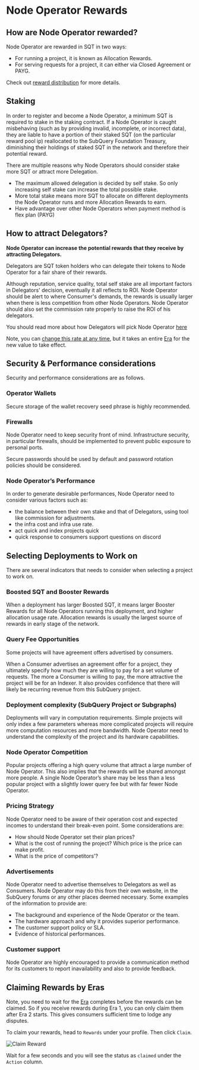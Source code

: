 # Node Operator Rewards

## How are Node Operator rewarded?

Node Operator are rewarded in SQT in two ways:

- For running a project, it is known as Allocation Rewards.
- For serving requests for a project, it can either via Closed Agreement or PAYG.

Check out [reward distribution](../../introduction/reward-distribution.md) for more details.

## Staking

In order to register and become a Node Operator, a minimum SQT is required to stake in the staking contract.
If a Node Operator is caught misbehaving (such as by providing invalid, incomplete, or incorrect data), they are liable
to have a portion of their staked SQT (on the particular reward pool ip) reallocated to the SubQuery Foundation
Treasury, diminishing their holdings of staked SQT in the network and therefore their potential reward.

There are multiple reasons why Node Operators should consider stake more SQT or attract more Delegation.

* The maximum allowed delegation is decided by self stake. So only increasing self stake can increase the total possible
  stake.
* More total stake means more SQT to allocate on different deployments the Node Operator runs and more Allocation
  Rewards to earn.
* Have advantage over other Node Operators when payment method is flex plan (PAYG)

## How to attract Delegators?

**Node Operator can increase the potential rewards that they receive by attracting Delegators.**

Delegators are SQT token holders who can delegate their tokens to Node Operator for a fair share of their rewards.

Although reputation, service quality, total self stake are all important factors in Delegators' decision,
eventually it all reflects to ROI. Node Operator should be alert to where Consumer's demands, the rewards is usually
larger when there is less competition from other Node Operators. Node Operator should also set the commission rate
properly to raise the ROI of his delegators.

You should read more about how Delegators will pick Node
Operator [here](../../delegators/rewards.md#how-to-select-what-indexers-to-delegate-to)

Note, you can [change this rate at any time](./become-an-indexer.md#6-configure-an-indexer-commission-rate-icr), but it
takes an
entire [Era](../../introduction/era.md) for the new value to take effect.

## Security & Performance considerations

Security and performance considerations are as follows.

### Operator Wallets

Secure storage of the wallet recovery seed phrase is highly recommended.

### Firewalls

Node Operator need to keep security front of mind. Infrastructure security, in particular firewalls, should be
implemented to prevent public exposure to personal ports.

Secure passwords should be used by default and password rotation policies should be considered.

### Node Operator’s Performance

In order to generate desirable performances, Node Operator need to consider various factors such as:

- the balance between their own stake and that of Delegators, using tool like commission for adjustments.
- the infra cost and infra use rate.
- act quick and index projects quick
- quick response to consumers support questions on discord

## Selecting Deployments to Work on

There are several indicators that needs to consider when selecting a project to work on.

### Boosted SQT and Booster Rewards

When a deployment has larger Boosted SQT, it means larger Booster Rewards for all Node Operators running this
deployment, and higher allocation usage rate. Allocation rewards is usually the largest source of rewards in early stage
of the network.

### Query Fee Opportunities

Some projects will have agreement offers advertised by consumers.

When a Consumer advertises an agreement offer for a project, they ultimately specify how much they are willing to
pay for a set volume of requests. The more a Consumer is willing to pay, the more attractive the project will be for an
Indexer. It also provides confidence that there will likely be recurring revenue from this SubQuery project.

### Deployment complexity (SubQuery Project or Subgraphs)

Deployments will vary in computation requirements. Simple projects will only index a few parameters whereas more
complicated projects will require more computation resources and more bandwidth. Node Operator need to understand the
complexity of the project and its hardware capabilities.

### Node Operator Competition

Popular projects offering a high query volume that attract a large number of Node Operator. This also implies that the
rewards will be shared amongst more people. A single Node Operator’s share may be less than a less popular project with a
slightly lower query fee but with far fewer Node Operator.

### Pricing Strategy

Node Operator need to be aware of their operation cost and expected incomes to understand their break-even point. Some
considerations are:

- How should Node Operator set their plan prices?
- What is the cost of running the project? Which price is the price can make profit. 
- What is the price of competitors'?

### Advertisements

Node Operator need to advertise themselves to Delegators as well as Consumers. Node Operator may do this from their own
website, in the SubQuery forums or any other places deemed necessary. Some examples of the information to provide are:

- The background and experience of the Node Operator or the team.
- The hardware approach and why it provides superior performance.
- The customer support policy or SLA.
- Evidence of historical performances.

### Customer support

Node Operator are highly encouraged to provide a communication method for its customers to report inavailability and
also to provide feedback.

## Claiming Rewards by Eras

Note, you need to wait for the [Era](../../introduction/era.md) completes before the rewards can be claimed. So if you
receive rewards during Era 1, you can only claim them after Era 2 starts. This gives consumers sufficient time to lodge
any disputes.

To claim your rewards, head to `Rewards` under your profile. Then click `Claim`.

![Claim Reward](/assets/img/network/profile_rewards.png)

Wait for a few seconds and you will see the status as `claimed` under the `Action` column.
